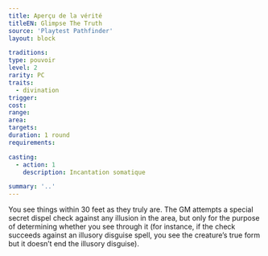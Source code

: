 ```yaml
---
title: Aperçu de la vérité
titleEN: Glimpse The Truth
source: 'Playtest Pathfinder'
layout: block

traditions:
type: pouvoir
level: 2
rarity: PC
traits:
  - divination
trigger: 
cost: 
range: 
area: 
targets: 
duration: 1 round
requirements: 

casting:
  - action: 1
    description: Incantation somatique

summary: '..'
---
```

You see things within 30 feet as they truly are. The GM attempts a special secret dispel check against any illusion in the area, but only for the purpose of determining whether you see through it (for instance, if the check succeeds against an illusory disguise spell, you see the creature’s true form but it doesn’t end the illusory disguise).